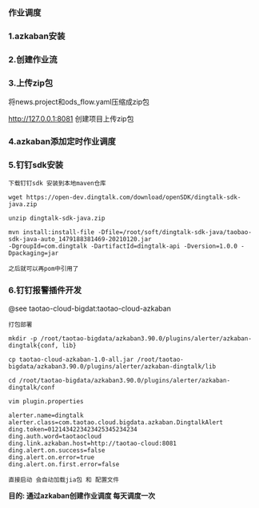 ### 作业调度

### 1.azkaban安装

### 2.创建作业流

### 3.上传zip包

将news.project和ods_flow.yaml压缩成zip包

http://127.0.0.1:8081 创建项目上传zip包

### 4.azkaban添加定时作业调度


### 5.钉钉sdk安装
```
下载钉钉sdk 安装到本地maven仓库

wget https://open-dev.dingtalk.com/download/openSDK/dingtalk-sdk-java.zip

unzip dingtalk-sdk-java.zip

mvn install:install-file -Dfile=/root/soft/dingtalk-sdk-java/taobao-sdk-java-auto_1479188381469-20210120.jar 
-DgroupId=com.dingtalk -DartifactId=dingtalk-api -Dversion=1.0.0 -Dpackaging=jar

之后就可以再pom中引用了
```

### 6.钉钉报警插件开发 

@see taotao-cloud-bigdat:taotao-cloud-azkaban

```
打包部署

mkdir -p /root/taotao-bigdata/azkaban3.90.0/plugins/alerter/azkaban-dingtalk{conf, lib}

cp taotao-cloud-azkaban-1.0-all.jar /root/taotao-bigdata/azkaban3.90.0/plugins/alerter/azkaban-dingtalk/lib

cd /root/taotao-bigdata/azkaban3.90.0/plugins/alerter/azkaban-dingtalk/conf

vim plugin.properties

alerter.name=dingtalk
alerter.class=com.taotao.cloud.bigdata.azkaban.DingtalkAlert
ding.token=0121434223423425345234234
ding.auth.word=taotaocloud
ding.link.azkaban.host=http://taotao-cloud:8081
ding.alert.on.success=false
ding.alert.on.error=true
ding.alert.on.first.error=false

直接启动 会自动加载jia包 和 配置文件
```

**目的: 通过azkaban创建作业调度 每天调度一次**












